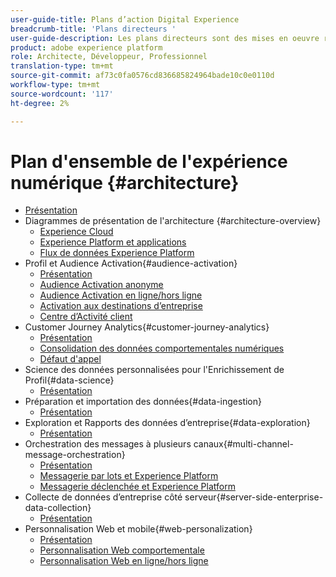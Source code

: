 ```yaml
---
user-guide-title: Plans d’action Digital Experience
breadcrumb-title: 'Plans directeurs '
user-guide-description: Les plans directeurs sont des mises en oeuvre répétables pour résoudre les problèmes commerciaux établis et contiennent des diagrammes d'architecture, des considérations techniques et des liens documentaires pertinents.
product: adobe experience platform
role: Architecte, Développeur, Professionnel
translation-type: tm+mt
source-git-commit: af73c0fa0576cd836685824964bade10c0e0110d
workflow-type: tm+mt
source-wordcount: '117'
ht-degree: 2%

---
```


# Plan d&#39;ensemble de l&#39;expérience numérique {#architecture}

+ [Présentation](/help/blueprints/overview.md)
+ Diagrammes de présentation de l&#39;architecture {#architecture-overview}
   + [Experience Cloud](/help/blueprints/experience-platform/experience-cloud.md)
   + [Experience Platform et applications](/help/blueprints/experience-platform/platform-applications.md)
   + [Flux de données Experience Platform](/help/blueprints/experience-platform/platform-data-flow.md)
+ Profil et Audience Activation{#audience-activation}
   + [Présentation](/help/blueprints/audience-activation/overview.md)
   + [Audience Activation anonyme](/help/blueprints/audience-activation/anonymous.md)
   + [Audience Activation en ligne/hors ligne](/help/blueprints/audience-activation/online-offline.md)
   + [Activation aux destinations d’entreprise](/help/blueprints/audience-activation/enterprise-destinations.md)
   + [Centre d’Activité client](/help/blueprints/audience-activation/customer-activity.md)
+ Customer Journey Analytics{#customer-journey-analytics}
   + [Présentation](/help/blueprints/customer-journey-analytics/overview.md)
   + [Consolidation des données comportementales numériques](/help/blueprints/customer-journey-analytics/digital-behavioral-data-consolidation.md)
   + [Défaut d&#39;appel](/help/blueprints/customer-journey-analytics/call-deflect.md)
+ Science des données personnalisées pour l&#39;Enrichissement de Profil{#data-science}
   + [Présentation](/help/blueprints/data-science/overview.md)
+ Préparation et importation des données{#data-ingestion}
   + [Présentation](/help/blueprints/data-ingestion/overview.md)
+ Exploration et Rapports des données d’entreprise{#data-exploration}
   + [Présentation](/help/blueprints/data-exploration/overview.md)
+ Orchestration des messages à plusieurs canaux{#multi-channel-message-orchestration}
   + [Présentation](/help/blueprints/multi-channel-message-orchestration/overview.md)
   + [Messagerie par lots et Experience Platform](/help/blueprints/multi-channel-message-orchestration/batch-messaging.md)
   + [Messagerie déclenchée et Experience Platform](/help/blueprints/multi-channel-message-orchestration/triggered-messaging.md)
+ Collecte de données d’entreprise côté serveur{#server-side-enterprise-data-collection}
   + [Présentation](/help/blueprints/server-side-enterprise-data-collection/overview.md)
+ Personnalisation Web et mobile{#web-personalization}
   + [Présentation](/help/blueprints/web-personalization/overview.md)
   + [Personnalisation Web comportementale](/help/blueprints/web-personalization/behavioral.md)
   + [Personnalisation Web en ligne/hors ligne](/help/blueprints/web-personalization/online-offline.md)

